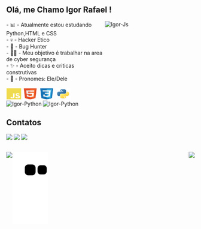 ## Olá, me Chamo Igor Rafael ! 
<div style="display: inline_block">
<img align="right" alt="Igor-Js" height="180" width="240"
src="https://github.com/igorAdrd/igorAdrd/blob/c4ae770308ff7a92f88372150b23d46659d35212/flat,1000x1000,075,f.jpg" border=0>
- 📊 - Atualmente estou estudando Python,HTML e CSS<br>
- 💀 - Hacker Etico<br>
- 🐞 - Bug Hunter<br> 
- 🏃‍♂️ - Meu objetivo é trabalhar na area de cyber segurança <br>
- ✨ - Aceito dicas e criticas construtivas <br>
- 🤔 - Pronomes: Ele/Dele<br> 
  <br>
  <img alt="Igor-Js" height="30" width="40" src="https://raw.githubusercontent.com/devicons/devicon/master/icons/javascript/javascript-plain.svg">
  <img  alt="Igor-HTML" height="30" width="40" src="https://raw.githubusercontent.com/devicons/devicon/master/icons/html5/html5-original.svg">
  <img  alt="Igor-CSS" height="30" width="40" src="https://raw.githubusercontent.com/devicons/devicon/master/icons/css3/css3-original.svg">
  <img  alt="Igor-Python" height="30" width="40" src="https://raw.githubusercontent.com/devicons/devicon/master/icons/python/python-original.svg">
  <img  alt="Igor-Python" height="30" width="40" src="https://cdn.jsdelivr.net/gh/devicons/devicon/icons/bash/bash-original.svg">  
  <img alt="Igor-Python" height="30" width="40" src="https://cdn.jsdelivr.net/gh/devicons/devicon/icons/linux/linux-original.svg" />        
</div>

##  Contatos 

<div>
  <a href = "mailto:github+andradeir14@gmail.com"><img src="https://img.shields.io/badge/-Gmail-%23333?style=for-the-badge&logo=gmail&logoColor=white" target="_blank"></a>
  <a href="https://www.linkedin.com/in/igor-rafael-andrade-635a03231" target="_blank"><img src="https://img.shields.io/badge/-LinkedIn-%230077B5?style=for-the-badge&logo=linkedin&logoColor=white" target="_blank"></a>   
  <a href="https://www.instagram.com/igor_adrd/" target="_blank"><img src="https://img.shields.io/badge/-Instagram-%23E4405F?style=for-the-badge&logo=instagram&logoColor=white" target="_blank"></a>
</div>


##
<div>
  <a href="https://github-readme-stats.vercel.app">
  <img align="left" height="180em" src="https://github-readme-stats.vercel.app/api?username=igorAdrd&show_icons=true&theme=tokyonight&include_all_commits=true&count_private=true"/>    
  <img align="right" height="180em" src="https://github-readme-stats.vercel.app/api/top-langs/?username=igorAdrd&layout=compact&langs_count=7&theme=tokyonight"/>
</div>

  
  
![Snake animation](https://github.com/igorAdrd/igorAdrd/blob/output/github-contribution-grid-snake.svg)

